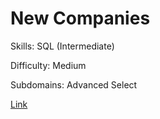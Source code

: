 # New Companies

Skills: SQL (Intermediate)

Difficulty: Medium

Subdomains: Advanced Select

[Link](https://www.hackerrank.com/challenges/the-company)
